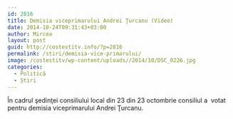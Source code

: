```yaml
---
id: 2816
title: Demisia viceprimarului Andrei Ţurcanu (Video)
date: 2014-10-24T09:31:43+03:00
author: Mircea
layout: post
guid: http://costestitv.info/?p=2816
permalink: /stiri/demisia-vice-primarului/
image: /costestitv/wp-content/uploads//2014/10/DSC_0226.jpg
categories:
  - Politică
  - Știri
---
```

În cadrul şedinţei consiliului local din 23 din 23 octombrie consiliul a  votat pentru demisia viceprimarului Andrei Ţurcanu.<!--more-->